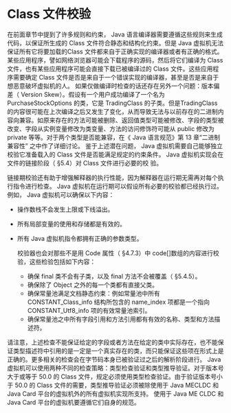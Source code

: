 # Class 文件校验

在前面章节中提到了许多规则和约束， Java 语言编译器需要遵循这些规则来生成代码，以保证所生成的 Class 文件符合静态和结构化约束。但是 Java 虚拟机无法保证所有它将要加载的Class 文件都来自于正确实现的编译器或者有正确的格式。某些应用程序，譬如网络浏览器可能会下载程序的源码，然后将它们编译为 Class 文件，也有某些应用程序可能会直接下载已被编译过的 Class 文件。这些应用程序需要确定 Class 文件是否是来自于一个错误实现的编译器，甚至是否是来自于想恶意破坏虚拟机的人。
如果仅做编译时检查的话还存在另外一个问题：版本偏差（ Version Skew）。假设有一个用户成功编译了一个名为 PurchaseStockOptions 的类，它是 TradingClass 的子类。但是TradingClass 的内容很可能在上次编译之后又发生了变化，从而导致无法与以前存在的二进制内容向兼容。如原来存在的方法可能被删除、返回值类型可能被修改、字段的类型被改变、字段从实例变量修改为类变量、方法的访问修饰符可能从 public 修改为 private 等等。对于两个类型是否能兼容，在《 Java 语言规范》第 13 章“二进制兼容性” 之中作了详细讨论。
鉴于上述潜在问题， Java 虚拟机需要自己能够独立校验它准备载入的 Class 文件是否能满足规定的约束条件。 Java 虚拟机实现会在文件的链接阶段（ §5.4）对 Class 文件进行必要的校 验。

链接期校验还有助于增强解释器的执行性能，因为解释器在运行期无需再对每个执行指令进行检查。 Java 虚拟机在运行期可以假设所有必要的校验都已经执行过。例如， Java 虚拟机可以确保以下内容：

* 操作数栈不会发生上限或下线溢出。

* 所有局部变量的使用和存储都是有效的。

* 所有 Java 虚拟机指令都拥有正确的参数类型。

  校验器也会对那些不是用 Code 属性（ §4.7.3）中 code[]数组的内容进行校验，这些检验包括如下内容：

  * 确保 final 类不会有子类，以及 final 方法不会被覆盖（ §5.4.5）。
  * 确保除了 Object 之外的每一个类都有直接父类。
  * 确保常量池满足文档静态约束：例如常量池中所有 CONSTANT_Class_info 结构所包含的 name_index 项都是一个指向 CONSTANT_Utf8_info 项的有效常量池索引。
  * 确保常量池之中所有字段引用和方法引用都有有效的名称、类型和方法描述符。

请注意，上述检查不能保证给定的字段或者方法在给定的类中实际存在，也不能保证类型描述符中引用的是一定是一个真实存在的类，而只能保证这些项在形式上是正确的。更多相关的检查会在字节码本身已被验证过之后的解析阶段进行。
Java 虚拟机可以使用两种不同的检查策略：类型检查验证和类型推导验证。对于版本号大于或等于 50.0 的 Class 文件，规定必须使用类型检查验证。由于验证版本号小于 50.0 的 Class 文件的需要，类型推导验证必须被除使用于 Java MECLDC 和 Java Card 平台的虚拟机外的所有虚拟机实现所支持。 使用于 Java ME CLDC 和 Java Card 平台的虚拟机要遵循它们自身的规范。 